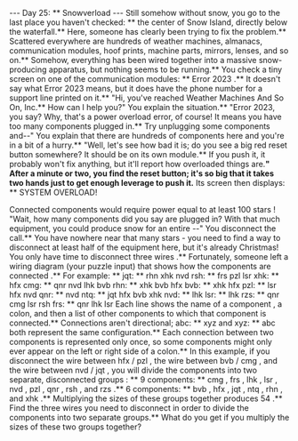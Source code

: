 --- Day 25: ** Snowverload ---
Still
somehow without snow, you go to the last place you haven't checked: ** the center of Snow Island, directly below the waterfall.**
Here, someone has clearly been trying to fix the problem.** Scattered everywhere are hundreds of weather machines, almanacs, communication modules, hoof prints, machine parts, mirrors, lenses, and so on.**
Somehow, everything has been
wired together
into a massive snow-producing apparatus, but nothing seems to be running.** You check a tiny screen on one of the communication modules: **
Error 2023
.** It doesn't say what
Error 2023
means, but it
does
have the phone number for a support line printed on it.**
"Hi, you've reached Weather Machines And So On, Inc.** How can I help you?" You explain the situation.**
"Error 2023, you say? Why, that's a power overload error, of course! It means you have too many components plugged in.** Try unplugging some components and--" You explain that there are hundreds of components here and you're in a bit of a hurry.**
"Well, let's see how bad it is; do you see a
big red reset button
somewhere? It should be on its own module.** If you push it, it probably won't fix anything, but it'll report how overloaded things are.**" After a minute or two, you find the reset button; it's so big that it takes two hands just to get enough leverage to push it.** Its screen then displays: **
SYSTEM OVERLOAD!

Connected components would require
power equal to at least
100 stars
!
"Wait,
how
many components did you say are plugged in? With that much equipment, you could produce snow for an
entire
--" You disconnect the call.**
You have nowhere near that many stars - you need to find a way to disconnect at least half of the equipment here, but it's already Christmas! You only have time to disconnect
three wires
.**
Fortunately, someone left a wiring diagram (your puzzle input) that shows
how the components are connected
.** For example: **
jqt: ** rhn xhk nvd
rsh: ** frs pzl lsr
xhk: ** hfx
cmg: ** qnr nvd lhk bvb
rhn: ** xhk bvb hfx
bvb: ** xhk hfx
pzl: ** lsr hfx nvd
qnr: ** nvd
ntq: ** jqt hfx bvb xhk
nvd: ** lhk
lsr: ** lhk
rzs: ** qnr cmg lsr rsh
frs: ** qnr lhk lsr
Each line shows the
name of a component
, a colon, and then
a list of other components
to which that component is connected.** Connections aren't directional;
abc: ** xyz
and
xyz: ** abc
both represent the same configuration.** Each connection between two components is represented only once, so some components might only ever appear on the left or right side of a colon.**
In this example, if you disconnect the wire between
hfx
/
pzl
, the wire between
bvb
/
cmg
, and the wire between
nvd
/
jqt
, you will
divide the components into two separate, disconnected groups
: **
9
components: **
cmg
,
frs
,
lhk
,
lsr
,
nvd
,
pzl
,
qnr
,
rsh
, and
rzs
.**
6
components: **
bvb
,
hfx
,
jqt
,
ntq
,
rhn
, and
xhk
.**
Multiplying the sizes of these groups together produces
54
.**
Find the three wires you need to disconnect in order to divide the components into two separate groups.**
What do you get if you multiply the sizes of these two groups together?